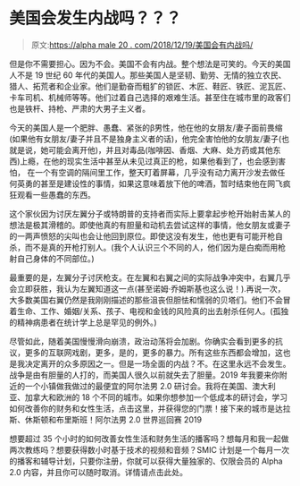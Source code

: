 # 美国会发生内战吗？？？

> 原文:[https://alpha male 20 . com/2018/12/19/美国会有内战吗/](https://alphamale20.com/2018/12/19/will-there-be-civil-war-in-the-usa/)

但是你不需要担心。因为不会。美国不会有内战。整个想法是可笑的。今天的美国人不是 19 世纪 60 年代的美国人。那些美国人是坚韧、勤劳、无情的独立农民、猎人、拓荒者和企业家。他们是勤奋而粗犷的锁匠、木匠、鞋匠、铁匠、泥瓦匠、卡车司机、机械师等等。他们过着自己选择的艰难生活。甚至住在城市里的政客们也是铁杆、持枪、严肃的大男子主义者。

今天的美国人是一个肥胖、愚蠢、紧张的β男性，他在他的女朋友/妻子面前畏缩(如果他有女朋友/妻子并且不是独身主义者的话)，他完全害怕他的女朋友/妻子(也就是说，她可能会离开他)，并且对毒品(咖啡因、香烟、大麻、处方药或其他东西)上瘾，在他的现实生活中甚至从未见过真正的枪，如果他看到了，也会感到害怕， 在一个有空调的隔间里工作，整天盯着屏幕，几乎没有动力离开沙发去做任何英勇的甚至是建设性的事情，如果这意味着放下他的啤酒，暂时结束他在网飞疯狂观看一些愚蠢的东西。

这个家伙因为讨厌左翼分子或特朗普的支持者而实际上要拿起步枪开始射击某人的想法是极其滑稽的。即使他真的有胆量和动机去尝试这样的事情，他女朋友或妻子的一两声愤怒的尖叫也会让他回到原位。即使这没有发生，他也更有可能开枪自杀，而不是真的开枪打别人。(我个人认识三个不同的人，他们因为是白痴而用枪射自己身体的不同部位。)

最重要的是，左翼分子讨厌枪支。在左翼和右翼之间的实际战争冲突中，右翼几乎会立即获胜，我认为左翼知道这一点(甚至诺姆·乔姆斯基也这么说！).再说一次，大多数美国右翼仍然是我刚刚描述的那些沮丧但胆怯和懦弱的贝塔们。他们不会冒着生命、工作、婚姻/关系、孩子、电视和金钱的风险真的出去射杀任何人。(孤独的精神病患者在统计学上总是罕见的例外。)

尽管如此，随着美国慢慢滑向崩溃，政治动荡将会加剧。你确实会看到更多的抗议，更多的互联网戏剧，更多，是的，更多的暴力。所有这些东西都会增加，这也是我决定离开的众多原因之一。但是一场全面的内战？不。在这里永远不会发生。战争是由有胆量的人打的，而美国人很久以前就失去了胆量。2019 年我要来你附近的一个小镇做我做过的最便宜的阿尔法男 2.0 研讨会。我将在美国、澳大利亚、加拿大和欧洲的 18 个不同的城市。如果你想参加一个低成本的研讨会，学习如何改善你的财务和女性生活，点击这里，并获得您的门票！接下来的城市是达拉斯、休斯顿和布里斯班！阿尔法男 2.0 世界巡回赛 2019

想要超过 35 个小时的如何改善女性生活和财务生活的播客吗？想每月和我一起做两次教练吗？想要获得数小时基于技术的视频和音频？SMIC 计划是一个每月一次的播客和辅导计划，只要你注册，你就可以获得大量独家的、仅限会员的 Alpha 2.0 内容，并且你可以随时取消。详情请点击此处。